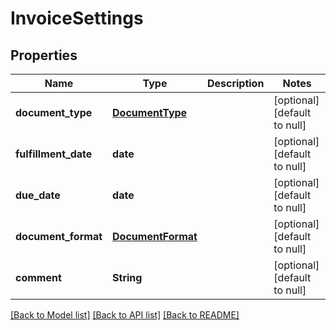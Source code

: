 # InvoiceSettings
## Properties

| Name | Type | Description | Notes |
|------------ | ------------- | ------------- | -------------|
| **document\_type** | [**DocumentType**](DocumentType.md) |  | [optional] [default to null] |
| **fulfillment\_date** | **date** |  | [optional] [default to null] |
| **due\_date** | **date** |  | [optional] [default to null] |
| **document\_format** | [**DocumentFormat**](DocumentFormat.md) |  | [optional] [default to null] |
| **comment** | **String** |  | [optional] [default to null] |

[[Back to Model list]](../README.md#documentation-for-models) [[Back to API list]](../README.md#documentation-for-api-endpoints) [[Back to README]](../README.md)

